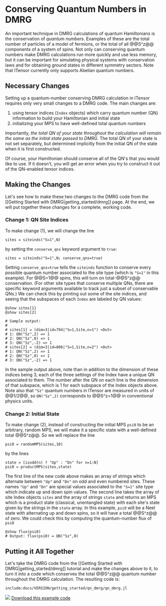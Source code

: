 # Conserving Quantum Numbers in DMRG

An important technique in DMRG calculations of quantum Hamiltonians
is the conservation of _quantum numbers_. Examples of these are the
total number of particles of a model of fermions, or the total of all
@@S^z@@ components of a system of spins. Not only can conserving quantum
numbers make DMRG calculations run more quickly and use less memory, but
it can be important for simulating physical systems with conservation
laws and for obtaining ground states in different symmetry sectors.
Note that ITensor currently only supports Abelian quantum numbers.

## Necessary Changes

Setting up a quantum-number conserving DMRG calculation in ITensor requires
only very small changes to a DMRG code. The main changes are:

1. using tensor indices (`Index` objects)
which carry quantum number (QN) information to build your Hamiltonian and 
initial state
2. initializing your MPS to have well-defined total quantum numbers

Importantly, _the total QN of your state throughout the calculation will 
remain the same as the initial state passed to DMRG_.
The total QN of your state is not set separately, but determined 
implicitly from the initial QN of the state when it is first constructed.

Of course, your Hamiltonian should conserve all of the QN's that you would
like to use. If it doesn't, you will get an error when you try to construct
it out of the QN-enabled tensor indices.

## Making the Changes

Let's see how to make these two changes to the DMRG code from the 
[[Getting Started with DMRG|getting_started/dmrg]] page. At the end,
we will put together these changes for a complete, working code.

### Change 1: QN Site Indices

To make change (1), we will change the line

    sites = siteinds("S=1",N)

by setting the `conserve_qns` keyword argument to `true`:

    sites = siteinds("S=1",N; conserve_qns=true)

Setting `conserve_qns=true` tells the `siteinds` function to conserve
every possible quantum number associated to the site
type (which is `"S=1"` in this example). For @@S=1@@ spins, this will turn on
total-@@S^z@@ conservation.
(For other site types that conserve multiple QNs, there are specific keyword 
arguments available to track just a subset of conservable QNs.)
We can check this by printing out some of the site indices, and seeing that the
subspaces of each `Index` are labeled by QN values:

    @show sites[1]
    @show sites[2]

    # Sample output:
    #
    # sites[1] = (dim=3|id=794|"S=1,Site,n=1") <Out>
    # 1: QN("Sz",2) => 1
    # 2: QN("Sz",0) => 1
    # 3: QN("Sz",-2) => 1
    # sites[2] = (dim=3|id=806|"S=1,Site,n=2") <Out>
    # 1: QN("Sz",2) => 1
    # 2: QN("Sz",0) => 1
    # 3: QN("Sz",-2) => 1

In the sample output above, note than in addition to the dimension of these indices being 3, each of the three settings of the Index have a unique QN associated to them. The number after the QN on each line is the dimension of that subspace, which is 1 for each subspace of the Index objects above. Note also that `"Sz"` quantum numbers in ITensor are measured in units of @@1/2@@, so `QN("Sz",2)` corresponds to @@S^z=1@@ in conventional physics units.

### Change 2: Initial State

To make change (2), instead of constructing the initial MPS `psi0` to be an arbitrary, random MPS, we will make it a specific state with a well-defined total @@S^z@@. 
So we will replace the line

    psi0 = randomMPS(sites,10)

by the lines

    state = [isodd(n) ? "Up" : "Dn" for n=1:N]
    psi0 = productMPS(sites,state)

The first line of the new code above makes an array of strings which 
alternate between `"Up"` and `"Dn"` on odd and even numbered sites.
These names `"Up"` and `"Dn"` are special values associated to the `"S=1"` 
site type which indicate up and down spin values. The second line takes
the array of site Index objects `sites` and the array of strings `state`
and returns an MPS which is a product state (classical, unentangled state)
with each site's state given by the strings in the `state` array.
In this example, `psi0` will be a Neel state with alternating up and down 
spins, so it will have a total @@S^z@@ of zero. We could check this by
computing the quantum-number flux of `psi0`

    @show flux(psi0)
    # Output: flux(psi0) = QN("Sz",0)

## Putting it All Together

Let's take the DMRG code from the [[Getting Started with DMRG|getting_started/dmrg]]
tutorial and make the changes above to it, to turn it into a code which conserves 
the total @@S^z@@ quantum number throughout the DMRG calculation. The resulting code is:


    include:docs/VERSION/getting_started/qn_dmrg/qn_dmrg.jl

<img class="icon" src="docs/VERSION/install.png"/>&nbsp;<a href="docs/VERSION/getting_started/qn_dmrg/qn_dmrg.jl">Download this example code</a>



